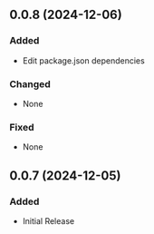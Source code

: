 ## 0.0.8 (2024-12-06)

### Added
* Edit package.json dependencies

### Changed
* None

### Fixed
* None

## 0.0.7 (2024-12-05)

### Added
* Initial Release
